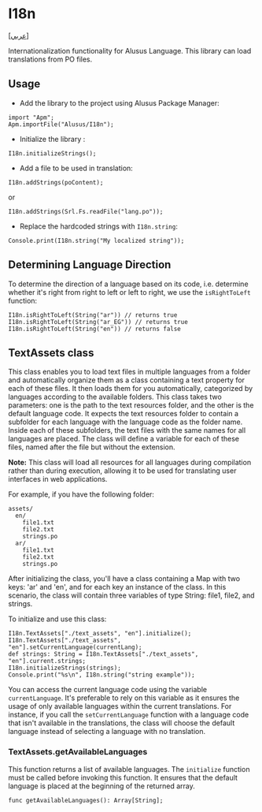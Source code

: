 # I18n
[[عربي]](readme.ar.md)

Internationalization functionality for Alusus Language. This library can load translations from PO
files.

## Usage

* Add the library to the project using Alusus Package Manager:

```
import "Apm";
Apm.importFile("Alusus/I18n");
```

* Initialize the library :

```
I18n.initializeStrings();
```

* Add a file to be used in translation:

```
I18n.addStrings(poContent);
```

or

```
I18n.addStrings(Srl.Fs.readFile("lang.po"));
```

* Replace the hardcoded strings with `I18n.string`:

```
Console.print(I18n.string("My localized string"));
```

## Determining Language Direction

To determine the direction of a language based on its code, i.e. determine whether it's right from right to left or
left to right, we use the `isRightToLeft` function:

```
I18n.isRightToLeft(String("ar")) // returns true
I18n.isRightToLeft(String("ar_EG")) // returns true
I18n.isRightToLeft(String("en")) // returns false
```

## TextAssets class

This class enables you to load text files in multiple languages from a folder and automatically
organize them as a class containing a text property for each of these files. It then loads them
for you automatically, categorized by languages according to the available folders. This class
takes two parameters: one is the path to the text resources folder, and the other is the default
language code. It expects the text resources folder to contain a subfolder for each language with
the language code as the folder name. Inside each of these subfolders, the text files with the same
names for all languages are placed. The class will define a variable for each of these files, named
after the file but without the extension.

**Note:**
This class will load all resources for all languages during compilation rather than during
execution, allowing it to be used for translating user interfaces in web applications.

For example, if you have the following folder:

```
assets/
  en/
    file1.txt
    file2.txt
    strings.po
  ar/
    file1.txt
    file2.txt
    strings.po
```

After initializing the class, you'll have a class containing a Map with two keys: 'ar' and 'en',
and for each key an instance of the class. In this scenario, the class will contain three variables
of type String: file1, file2, and strings.

To initialize and use this class:

```
I18n.TextAssets["./text_assets", "en"].initialize();
I18n.TextAssets["./text_assets", "en"].setCurrentLanguage(currentLang);
def strings: String = I18n.TextAssets["./text_assets", "en"].current.strings;
I18n.initializeStrings(strings);
Console.print("%s\n", I18n.string("string example"));
```

You can access the current language code using the variable `currentLanguage`. It's preferable to
rely on this variable as it ensures the usage of only available languages within the current
translations. For instance, if you call the `setCurrentLanguage` function with a language code
that isn't available in the translations, the class will choose the default language instead of
selecting a language with no translation.

### TextAssets.getAvailableLanguages

This function returns a list of available languages. The `initialize` function must be called before
invoking this function. It ensures that the default language is placed at the beginning of the
returned array.

```
func getAvailableLanguages(): Array[String];
```


